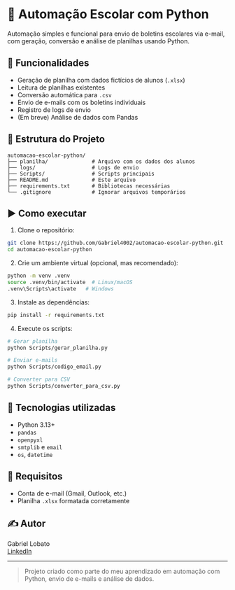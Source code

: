 # 📨 Automação Escolar com Python

Automação simples e funcional para envio de boletins escolares via e-mail, com geração, conversão e análise de planilhas usando Python.

## 🔧 Funcionalidades
- Geração de planilha com dados fictícios de alunos (`.xlsx`)
- Leitura de planilhas existentes
- Conversão automática para `.csv`
- Envio de e-mails com os boletins individuais
- Registro de logs de envio
- (Em breve) Análise de dados com Pandas

## 📁 Estrutura do Projeto
```
automacao-escolar-python/
├── planilha/              # Arquivo com os dados dos alunos
├── logs/                  # Logs de envio
├── Scripts/               # Scripts principais
├── README.md              # Este arquivo
├── requirements.txt       # Bibliotecas necessárias
└── .gitignore             # Ignorar arquivos temporários
```

## ▶️ Como executar

1. Clone o repositório:
```bash
git clone https://github.com/Gabriel4002/automacao-escolar-python.git
cd automacao-escolar-python
```

2. Crie um ambiente virtual (opcional, mas recomendado):
```bash
python -m venv .venv
source .venv/bin/activate  # Linux/macOS
.venv\Scripts\activate   # Windows
```

3. Instale as dependências:
```bash
pip install -r requirements.txt
```

4. Execute os scripts:
```bash
# Gerar planilha
python Scripts/gerar_planilha.py

# Enviar e-mails
python Scripts/codigo_email.py

# Converter para CSV
python Scripts/converter_para_csv.py
```

## 💼 Tecnologias utilizadas

- Python 3.13+
- `pandas`
- `openpyxl`
- `smtplib` e `email`
- `os`, `datetime`

## 📌 Requisitos

- Conta de e-mail (Gmail, Outlook, etc.)
- Planilha `.xlsx` formatada corretamente

## ✍️ Autor

Gabriel Lobato  
[LinkedIn](https://www.linkedin.com/in/gabriel-lobato-314096371)

---

> Projeto criado como parte do meu aprendizado em automação com Python, envio de e-mails e análise de dados.